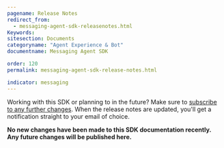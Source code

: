 ```yaml
---
pagename: Release Notes
redirect_from:
  - messaging-agent-sdk-releasenotes.html
Keywords:
sitesection: Documents
categoryname: "Agent Experience & Bot"
documentname: Messaging Agent SDK

order: 120
permalink: messaging-agent-sdk-release-notes.html

indicator: messaging
---
```


<div class="alert">Working with this SDK or planning to in the future? Make sure to <a href="https://visualping.io/?url=developers.liveperson.com/messaging-agent-sdk-releasenotes.html&mode=web&css=post-content" target="_blank">subscribe to any further changes</a>. When the release notes are updated, you'll get a notification straight to your email of choice.</div>

**No new changes have been made to this SDK documentation recently. Any future changes will be published here.**
